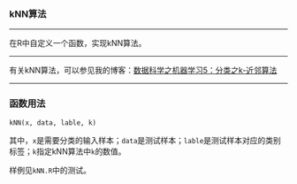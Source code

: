 ### kNN算法
***

在R中自定义一个函数，实现kNN算法。

***

有关kNN算法，可以参见我的博客：[数据科学之机器学习5：分类之k-近邻算法]()

***

### 函数用法
`kNN(x, data, lable, k)`

其中，`x`是需要分类的输入样本；`data`是测试样本；`lable`是测试样本对应的类别标签；`k`指定kNN算法中`k`的数值。

样例见`kNN.R`中的测试。